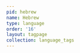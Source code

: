```yaml
---
pid: hebrew
name: Hebrew
type: language
order: '16'
layout: tagpage
collection: language_tags
---
```

